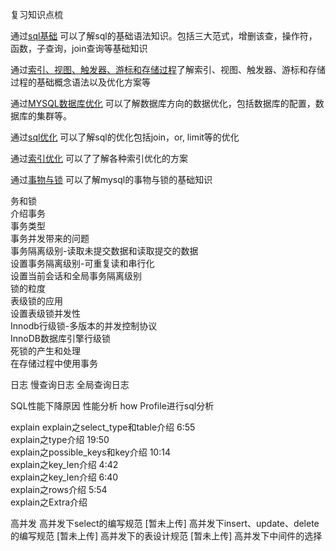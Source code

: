 复习知识点梳

通过[sql基础](sql基础.md) 可以了解sql的基础语法知识。包括三大范式，增删该查，操作符，函数，子查询，join查询等基础知识       

通过[索引、视图、触发器、游标和存储过程](索引、视图、触发器、游标和存储过程.md)了解索引、视图、触发器、游标和存储过程的基础概念语法以及优化方案等     

通过[MYSQL数据库优化](MYSQL数据库优化.md) 可以了解数据库方向的数据优化，包括数据库的配置，数据库的集群等。      

通过[sql优化](sql优化.md) 可以了解sql的优化包括join，or, limit等的优化      

通过[索引优化](索引优化.md) 可以了了解各种索引优化的方案       
  
通过[事物与锁](事物与锁.md) 可以了解mysql的事物与锁的基础知识      

务和锁   
 介绍事务     
 事务类型   
 事务并发带来的问题   
 事务隔离级别-读取未提交数据和读取提交的数据   
 设置事务隔离级别-可重复读和串行化    
 设置当前会话和全局事务隔离级别   
 锁的粒度    
 表级锁的应用    
 设置表级锁并发性             
 Innodb行级锁-多版本的并发控制协议     
 InnoDB数据库引擎行级锁    
 死锁的产生和处理      
 在存储过程中使用事务      
 

日志
 慢查询日志
 全局查询日志

SQL性能下降原因
性能分析
  how Profile进行sql分析

explain
  explain之select_type和table介绍 6:55  
  explain之type介绍 19:50  
  explain之possible_keys和key介绍 10:14  
  explain之key_len介绍 4:42  
  explain之key_len介绍 6:40  
  explain之rows介绍 5:54  
  explain之Extra介绍

高并发
   高并发下select的编写规范 [暂未上传]
   高并发下insert、update、delete的编写规范 [暂未上传]
   高并发下的表设计规范 [暂未上传]
   高并发下中间件的选择


  
